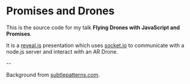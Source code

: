 # Promises and Drones

This is the source code for my talk __Flying Drones with JavaScript and Promises__.

It is a [reveal.js](http://lab.hakim.se/reveal-js/#/) presentation which uses [socket.io](http://socket.io/) to communicate with a node.js server and interact with an AR Drone.

--

Background from [subtlepatterns.com](http://subtlepatterns.com/).
